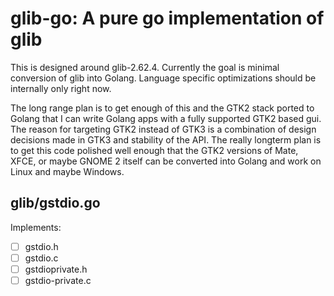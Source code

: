 # glib-go: A pure go implementation of glib

This is designed around glib-2.62.4. Currently the goal is minimal conversion of glib into Golang.
Language specific optimizations should be internally only right now.

The long range plan is to get enough of this and the GTK2 stack ported to Golang that I can write
Golang apps with a fully supported GTK2 based gui. The reason for targeting GTK2 instead of GTK3
is a combination of design decisions made in GTK3 and stability of the API. The really longterm plan
is to get this code polished well enough that the GTK2 versions of Mate, XFCE, or maybe GNOME 2 itself
can be converted into Golang and work on Linux and maybe Windows.

## glib/gstdio.go

Implements:

- [ ] gstdio.h
- [ ] gstdio.c
- [ ] gstdioprivate.h
- [ ] gstdio-private.c
